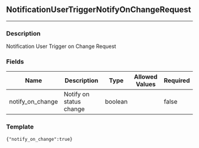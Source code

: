 ## NotificationUserTriggerNotifyOnChangeRequest
---
### Description
Notification User Trigger on Change Request
### Fields
| Name | Description | Type | Allowed Values | Required |
| ---- | ----------- | ---- | -------------- | -------- |
| notify_on_change | Notify on status change | boolean |  | false |
### Template
```
{"notify_on_change":true}
```

